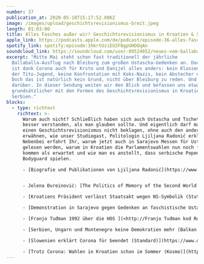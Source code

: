 ```yaml
---
number: 37
publication_at: 2020-05-18T15:17:52.806Z
image: /images/upload/geschichtsrevisionismus-breit.jpeg
length: 01:03:00
title: Alles Faschos außer wir! Geschichtsrevisionismus in Kroatien & Serbien
apple_link: https://podcasts.apple.com/de/podcast/episode-36-alles-faschos-au%C3%9Fer-wir-geschichtsrevisionismus/id1170436903?i=1000475014146
spotify_link: spotify:episode:1hkrtUziEU2F0gpUHDOqAn
soundcloud_link: https://soundcloud.com/user-89524652/neues-vom-ballaballa-balkan-episode-36-alles-faschos-auser-wir-geschichtsrevisionismus-in-kroatien-serbien
excerpt: "Mitte Mai steht schon fast traditionell der jährliche
  Ballaballa-Ausflug nach Bleiburg zum großen Ustascha-Gedenken an. Doch diesmal
  ist dank Corona auch für Krsto und Danijel alles anders: kein Klassentreffen
  der Tito-Jugend, keine Konfrontation mit Koks-Nazis, kein Abstecher nach Wien.
  Doch das ist natürlich kein Grund, nicht über Bleiburg zu reden. Und nicht nur
  darüber. In dieser Sendung weiten wir den Blick und befassen uns etwas
  grundsätzlicher mit den Formen des Geschichtsrevisionismus in Kroatien und
  Serbien."
blocks:
  - type: richtext
    richtext: >-
      Warum auch nicht? Schließlich haben sich auch Ustascha und Tschetniks
      besser verstanden, als man glauben sollte. Und eigentlich darf man den
      einen Geschichtsrevisionismus nicht beklagen, ohne auch den anderen zu
      erwähnen, wie unser Studiogast, Politologin Ljiljana Radonić erklärt.
      Nebenbei erfahrt Ihr, warum jetzt auch in Sarajevo Messen für Ustascha
      gelesen werden, warum in Kroatien die Parlamentswahlen nun noch früher
      kommen als erwartet und wie man es anstellt, dass serbische Popen
      Bodyguard spielen.

      - [Biografie und Publikationen von Ljiljana Radonić](https://www.oeaw.ac.at/ikt/team/ljiljana-radonic/)


      - Jelena Đureinović: [The Politics of Memory of the Second World War in Contemporary Serbia: Collaboration, Resistance and Retribution](https://twitter.com/Rout_PoliticsIR/status/1202208252794150914)

      - [Kroatiens Präsident verlässt Staatsakt wegen NS-Symbolik (Stuttgarter Zeitung)](https://www.stuttgarter-zeitung.de/inhalt.zoran-milanovic-kroatiens-praesident-verlaesst-staatsakt-wegen-ns-symbolik.b3be44fa-d9f1-4f3d-9635-f6eccac6b3ba.html)

      - [Demonstration in Sarajevo gegen Gedenken an faschistische Ustascha-Bewegung (Handelsblatt) ](<http://Demonstration in Sarajevo gegen Gedenken an faschistische Ustascha-Bewegung>)

      - [Franjo Tuđman 1992 über die HOS ](<http://Franjo Tuđman kod Romana Bolkovića 1992 o HOS u>)

      - [Serbien, Ungarn und Montenegro keine Demokratien mehr (Balkan Insight) ](https://balkaninsight.com/2020/05/06/freedom-house-serbia-montenegro-hungary-no-longer-democracies/)

      - [Slowenien erklärt Corona für beendet (Standard)](https://www.derstandard.at/story/2000117525456/slowenien-oeffnet-grenzen-fuer-eu-buerger)

      - [Trotz Corona: Wahlen in Kroatien schon im Sommer (Kosmo)](https://www.kosmo.at/trotz-corona-wahlen-in-kroatien-schon-im-sommer/)
---
```

